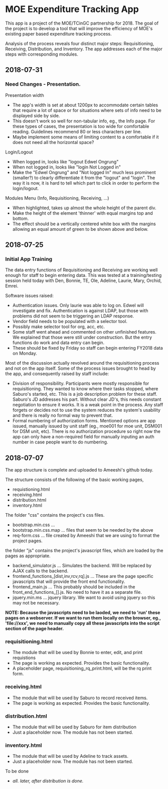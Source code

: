 # MOE Expenditure Tracking App

This app is a project of the MOE/TCinGC partnership for 2018. The goal of the project is to develop a tool that will improve the efficiency of MOE's existing paper based expenditure tracking process.

Analysis of the process reveals four distinct major steps: Requisitioning, Receiving, Distribution, and Inventory. The app addresses each of the major steps with corresponding modules.

## 2018-07-31

### Need Changes - Presentation.

Presentation width

* The app's width is set at about 1200px to accommodate certain tables that require a lot of space or for situations where sets of info need to be displayed side by side.
* This doesn't work so well for non-tabular info, eg., the Info page. For these types of cases, the presentation is too wide for comfortable reading. Guidelines recommend 80 or less characters per line.
* Maybe implement some means of limiting content to a comfortable if it does not need all the horizontal space?

Login/Logout

* When logged in, looks like "logout Edwel Ongrung"
* When not logged in, looks like "login Not Logged in"
* Make the "Edwel Ongrung" and "Not logged In" much less prominent (smaller?) to clearly differentiate it from the "logout" and "login". The way it is now, it is hard to tell which part to click in order to perform the login/logout.

Modules Menu (Info, Requisitioning, Receiving, ...)

* When highlighted, takes up almost the whole height of the parent div.
* Make the height of the element 'thinner' with equal margins top and bottom.
* The effect should be a vertically centered white box with the margins allowing an equal amount of green to be shown above and below.

## 2018-07-25

### Initial App Training

The data entry functions of Requisitioning and Receiving are working well enough for staff to begin entering data. This was tested at a training/testing session held today with Den, Bonnie, TE, Ole, Adeline, Laurie, Mary, Orchid, Emrei.

Software issues raised:

* Authentication issues. Only laurie was able to log on. Edwel will investigate and fix. Authentication is against LDAP, but those with problems did not seem to be triggering an LDAP response.
* Vendor field needs to be populated with a selector tool.
* Possibly make selector tool for org, acc, etc.
* Some staff went ahead and commented on other unfinished features. We explained that those were still under construction. But the entry functions do work and data entry can begin.
* These should be fixed by Friday so staff can begin entering FY2018 data on Monday.

Most of the discussion actually revolved around the requisitioning process and not on the app itself. Some of the process issues brought to head by the app, and consequently raised by staff include:

* Division of responsibility. Participants were mostly responsible for requisitioning. They wanted to know where their tasks stopped, where Saburo's started, etc. This is a job description problem for these staff. Saburo's JD addresses his part. Without clear JD's, this needs constant negotiation to ensure it works. It is a weak point in the process. Any staff forgets or decides not to use the system reduces the system's usability and there is really no formal way to prevent that.
* Formal numbering of authorization forms. Mentioned options are app issued, manually issued by unit staff (eg., moe001 for moe unit, DSM001 for DSM unit, etc). There is no authorization procedure so right now the app can only have a non-required field for manually inputing an auth number in case people want to do numbering.

## 2018-07-07

The app structure is complete and uploaded to Ameeshi's github today.

The structure consists of the following of the basic working pages,

* requistioning.html
* receiving.html
* distribution.html
* inventory.html

The folder "css" contains the project's css files.

* bootstrap.min.css ... 
* bootstrap.min.css.map ... files that seem to be needed by the above
* req-form.css ... file created by Ameeshi that we are using to format the project pages.

the folder "js" contains the project's javascript files, which are loaded by the pages as appropriate.

* backend_simulator.js ... Simulates the backend. Will be replaced by AJAX calls to the backend.
* frontend_functions_[dist,inv,rcv,rq].js ... These are the page specific javascripts that will provide the front end functionality.
* frontend_main.js ... This probably should be included in the front_end_functions_[].js. No need to have it as a separate file.
* jquery.min.ms ... jquery library. We want to avoid using jquery so this may not be necessary.

**NOTE: Because the javascripts need to be laoded, we need to 'run' these pages on a webserver. If we want to run them locally on the browser, eg., 'file://xxx', we need to manually copy all these javascripts into the script section of the page header.**

### requisitioning.html

* The module that will be used by Bonnie to enter, edit, and print requistions
* The page is working as expected. Provides the basic functionality.
* A placeholder page, requisitioning\_rq\_print.html, will be the rq print form.

### receiving.html

* The module that will be used by Saburo to record received items.
* The page is working as expected. Provides the basic functionality.

### distribution.html

* The module that will be used by Saburo for item distribution
* Just a placeholder now. The module has not been started.

### inventory.html

* The module that will be used by Adeline to track assets.
* Just a placeholder now. The module has not been started.

To be done

* _all. later, after distribution is done._

